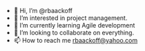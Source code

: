 - 👋 Hi, I’m @rbaackoff
- 👀 I’m interested in project management.
- 🌱 I’m currently learning Agile development
- 💞️ I’m looking to collaborate on everything.
- 📫 How to reach me rbaackoff@yahoo.com

<!---
rbaackoff/rbaackoff is a ✨ special ✨ repository because its `README.md` (this file) appears on your GitHub profile.
You can click the Preview link to take a look at your changes.
--->
